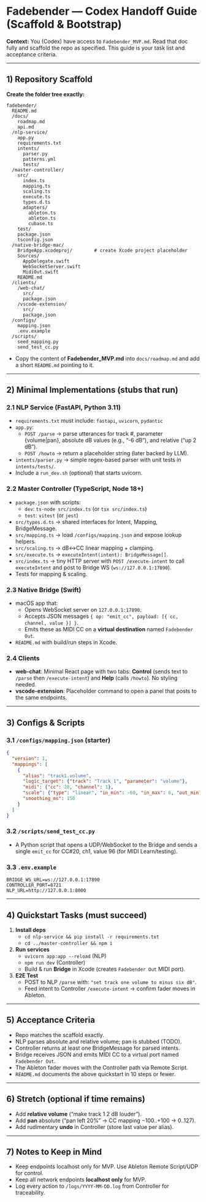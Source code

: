 # Fadebender — Codex Handoff Guide (Scaffold & Bootstrap)

**Context:** You (Codex) have access to `Fadebender_MVP.md`. Read that doc fully and scaffold the repo as specified. This guide is your task list and acceptance criteria.

---

## 1) Repository Scaffold

**Create the folder tree exactly:**
```
fadebender/
  README.md
  /docs/
    roadmap.md
    api.md
  /nlp-service/
    app.py
    requirements.txt
    intents/
      parser.py
      patterns.yml
      tests/
  /master-controller/
    src/
      index.ts
      mapping.ts
      scaling.ts
      execute.ts
      types.d.ts
      adapters/
        ableton.ts
        ableton.ts
        cubase.ts
    test/
    package.json
    tsconfig.json
  /native-bridge-mac/
    BridgeApp.xcodeproj/        # create Xcode project placeholder
    Sources/
      AppDelegate.swift
      WebSocketServer.swift
      MidiOut.swift
    README.md
  /clients/
    /web-chat/
      src/
      package.json
    /vscode-extension/
      src/
      package.json
  /configs/
    mapping.json
    .env.example
  /scripts/
    seed_mapping.py
    send_test_cc.py
```

- Copy the content of **Fadebender_MVP.md** into `docs/roadmap.md` and add a short `README.md` pointing to it.

---

## 2) Minimal Implementations (stubs that run)

### 2.1 NLP Service (FastAPI, Python 3.11)
- `requirements.txt` must include: `fastapi`, `uvicorn`, `pydantic`
- `app.py`:
  - `POST /parse` → parse utterances for track #, parameter {volume|pan}, absolute dB values (e.g., “-6 dB”), and relative (“up 2 dB”).
  - `POST /howto` → return a placeholder string (later backed by LLM).
- `intents/parser.py` → simple regex-based parser with unit tests in `intents/tests/`.
- Include a `run_dev.sh` (optional) that starts uvicorn.

### 2.2 Master Controller (TypeScript, Node 18+)
- `package.json` with scripts:
  - `dev`: `ts-node src/index.ts` (or `tsx src/index.ts`)
  - `test`: `vitest` (or `jest`)
- `src/types.d.ts` → shared interfaces for Intent, Mapping, BridgeMessage.
- `src/mapping.ts` → load `/configs/mapping.json` and expose lookup helpers.
- `src/scaling.ts` → dB↔CC linear mapping + clamping.
- `src/execute.ts` → `executeIntent(intent): BridgeMessage[]`.
- `src/index.ts` → tiny HTTP server with `POST /execute-intent` to call `executeIntent` and post to Bridge WS (`ws://127.0.0.1:17890`).
- Tests for mapping & scaling.

### 2.3 Native Bridge (Swift)
- macOS app that:
  - Opens WebSocket server on `127.0.0.1:17890`.
  - Accepts JSON messages `{ op: "emit_cc", payload: [{ cc, channel, value }] }`.
  - Emits these as MIDI CC on a **virtual destination** named `Fadebender Out`.
- `README.md` with build/run steps in Xcode.

### 2.4 Clients
- **web-chat**: Minimal React page with two tabs: **Control** (sends text to `/parse` then `/execute-intent`) and **Help** (calls `/howto`). No styling needed.
- **vscode-extension**: Placeholder command to open a panel that posts to the same endpoints.

---

## 3) Configs & Scripts

### 3.1 `/configs/mapping.json` (starter)
```json
{
  "version": 1,
  "mappings": [
    {
      "alias": "track1.volume",
      "logic_target": {"track": "Track 1", "parameter": "volume"},
      "midi": {"cc": 20, "channel": 1},
      "scale": {"type": "linear", "in_min": -60, "in_max": 6, "out_min": 0, "out_max": 127},
      "smoothing_ms": 150
    }
  ]
}
```

### 3.2 `/scripts/send_test_cc.py`
- A Python script that opens a UDP/WebSocket to the Bridge and sends a single `emit_cc` for CC#20, ch1, value 96 (for MIDI Learn/testing).

### 3.3 `.env.example`
```
BRIDGE_WS_URL=ws://127.0.0.1:17890
CONTROLLER_PORT=8721
NLP_URL=http://127.0.0.1:8000
```

---

## 4) Quickstart Tasks (must succeed)

1. **Install deps**
   - `cd nlp-service && pip install -r requirements.txt`
   - `cd ../master-controller && npm i`
2. **Run services**
   - `uvicorn app:app --reload` (NLP)
   - `npm run dev` (Controller)
   - Build & run **Bridge** in Xcode (creates `Fadebender Out` MIDI port).
3. **E2E Test**
   - POST to NLP `/parse` with: `"set track one volume to minus six dB"`.
   - Feed intent to Controller `/execute-intent` → confirm fader moves in Ableton.

---

## 5) Acceptance Criteria

- Repo matches the scaffold exactly.
- NLP parses absolute and relative volume; pan is stubbed (TODO).
- Controller returns at least one BridgeMessage for parsed intents.
- Bridge receives JSON and emits MIDI CC to a virtual port named `Fadebender Out`.
- The Ableton fader moves with the Controller path via Remote Script.
- `README.md` documents the above quickstart in 10 steps or fewer.

---

## 6) Stretch (optional if time remains)

- Add **relative volume** (“make track 1 2 dB louder”).
- Add **pan** absolute (“pan left 20%” → CC mapping −100..+100 → 0..127).
- Add rudimentary **undo** in Controller (store last value per alias).

---

## 7) Notes to Keep in Mind

- Keep endpoints localhost only for MVP. Use Ableton Remote Script/UDP for control.
- Keep all network endpoints **localhost only** for MVP.
- Log every action to `/logs/YYYY-MM-DD.log` from Controller for traceability.
